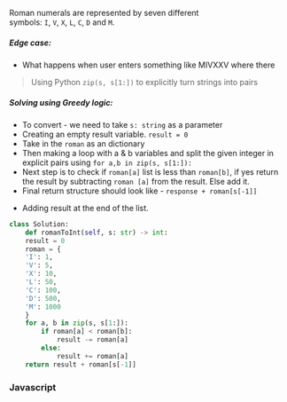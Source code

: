 Roman numerals are represented by seven different symbols: `I`, `V`, `X`, `L`, `C`, `D` and `M`.

##### Edge case:

- What happens when user enters something like MIVXXV where there

> Using Python `zip(s, s[1:])` to explicitly turn strings into pairs

##### Solving using Greedy logic:

- To convert - we need to take `s: string` as a parameter
- Creating an empty result variable. `result = 0`
- Take in the `roman` as an dictionary
- Then making a loop with a & b variables and split the given integer in explicit pairs using
  `for a,b in zip(s, s[1:]):`
- Next step is to check if `roman[a]` list is less than `roman[b]`, if yes return the result by subtracting `roman [a]` from the result. Else add it.
- Final return structure should look like -
  `response + roman[s[-1]]`

* Adding result at the end of the list.

```python
class Solution:
	def romanToInt(self, s: str) -> int:
	result = 0
	roman = {
	'I': 1,
	'V': 5,
	'X': 10,
	'L': 50,
	'C': 100,
	'D': 500,
	'M': 1000
	}
	for a, b in zip(s, s[1:]):
		if roman[a] < roman[b]:
			result -= roman[a]
		else:
			result += roman[a]
	return result + roman[s[-1]]

```

### Javascript

```javascript


```


